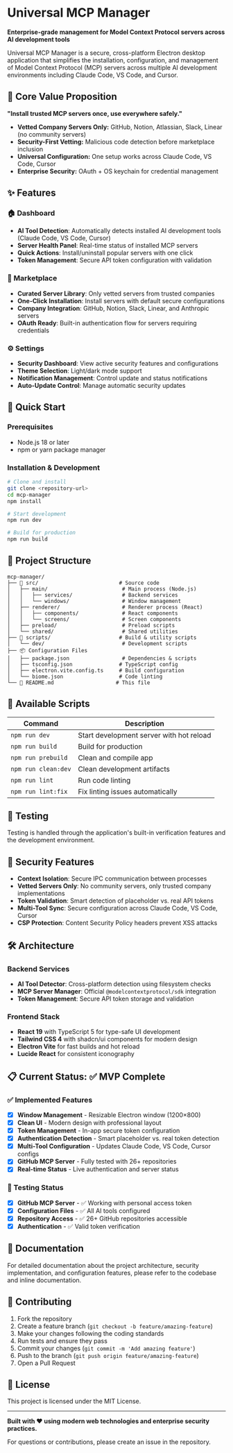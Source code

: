 # Universal MCP Manager

**Enterprise-grade management for Model Context Protocol servers across AI development tools**

Universal MCP Manager is a secure, cross-platform Electron desktop application that simplifies the installation, configuration, and management of Model Context Protocol (MCP) servers across multiple AI development environments including Claude Code, VS Code, and Cursor.

## 🎯 Core Value Proposition

**"Install trusted MCP servers once, use everywhere safely."**

- **Vetted Company Servers Only:** GitHub, Notion, Atlassian, Slack, Linear (no community servers)
- **Security-First Vetting:** Malicious code detection before marketplace inclusion  
- **Universal Configuration:** One setup works across Claude Code, VS Code, Cursor
- **Enterprise Security:** OAuth + OS keychain for credential management

## ✨ Features

### 🏠 Dashboard
- **AI Tool Detection**: Automatically detects installed AI development tools (Claude Code, VS Code, Cursor)
- **Server Health Panel**: Real-time status of installed MCP servers
- **Quick Actions**: Install/uninstall popular servers with one click
- **Token Management**: Secure API token configuration with validation

### 🏪 Marketplace  
- **Curated Server Library**: Only vetted servers from trusted companies
- **One-Click Installation**: Install servers with default secure configurations
- **Company Integration**: GitHub, Notion, Slack, Linear, and Anthropic servers
- **OAuth Ready**: Built-in authentication flow for servers requiring credentials

### ⚙️ Settings
- **Security Dashboard**: View active security features and configurations
- **Theme Selection**: Light/dark mode support
- **Notification Management**: Control update and status notifications
- **Auto-Update Control**: Manage automatic security updates

## 🚀 Quick Start

### Prerequisites
- Node.js 18 or later
- npm or yarn package manager

### Installation & Development

```bash
# Clone and install
git clone <repository-url>
cd mcp-manager
npm install

# Start development
npm run dev

# Build for production  
npm run build
```

## 📁 Project Structure

```
mcp-manager/
├── 📁 src/                          # Source code
│   ├── main/                        # Main process (Node.js)
│   │   ├── services/                # Backend services
│   │   └── windows/                 # Window management
│   ├── renderer/                    # Renderer process (React)
│   │   ├── components/              # React components
│   │   └── screens/                 # Screen components
│   ├── preload/                     # Preload scripts
│   └── shared/                      # Shared utilities
├── 📁 scripts/                      # Build & utility scripts
│   └── dev/                         # Development scripts
├── 📦 Configuration Files
│   ├── package.json                 # Dependencies & scripts
│   ├── tsconfig.json               # TypeScript config
│   ├── electron.vite.config.ts     # Build configuration
│   └── biome.json                  # Code linting
└── 📖 README.md                    # This file
```

## 🔧 Available Scripts

| Command | Description |
|---------|-------------|
| `npm run dev` | Start development server with hot reload |
| `npm run build` | Build for production |
| `npm run prebuild` | Clean and compile app |
| `npm run clean:dev` | Clean development artifacts |
| `npm run lint` | Run code linting |
| `npm run lint:fix` | Fix linting issues automatically |

## 🧪 Testing

Testing is handled through the application's built-in verification features and the development environment.

## 🔐 Security Features

- **Context Isolation**: Secure IPC communication between processes
- **Vetted Servers Only**: No community servers, only trusted company implementations  
- **Token Validation**: Smart detection of placeholder vs. real API tokens
- **Multi-Tool Sync**: Secure configuration across Claude Code, VS Code, Cursor
- **CSP Protection**: Content Security Policy headers prevent XSS attacks

## 🛠️ Architecture

### Backend Services
- **AI Tool Detector**: Cross-platform detection using filesystem checks
- **MCP Server Manager**: Official `@modelcontextprotocol/sdk` integration  
- **Token Management**: Secure API token storage and validation

### Frontend Stack
- **React 19** with TypeScript 5 for type-safe UI development
- **Tailwind CSS 4** with shadcn/ui components for modern design
- **Electron Vite** for fast builds and hot reload
- **Lucide React** for consistent iconography

## 📋 Current Status: ✅ MVP Complete

### ✅ Implemented Features
- [x] **Window Management** - Resizable Electron window (1200×800)
- [x] **Clean UI** - Modern design with professional layout
- [x] **Token Management** - In-app secure token configuration
- [x] **Authentication Detection** - Smart placeholder vs. real token detection
- [x] **Multi-Tool Configuration** - Updates Claude Code, VS Code, Cursor configs
- [x] **GitHub MCP Server** - Fully tested with 26+ repositories
- [x] **Real-time Status** - Live authentication and server status

### 🧪 Testing Status
- [x] **GitHub MCP Server** - ✅ Working with personal access token
- [x] **Configuration Files** - ✅ All AI tools configured
- [x] **Repository Access** - ✅ 26+ GitHub repositories accessible
- [x] **Authentication** - ✅ Valid token verification

## 📖 Documentation

For detailed documentation about the project architecture, security implementation, and configuration features, please refer to the codebase and inline documentation.

## 🤝 Contributing

1. Fork the repository
2. Create a feature branch (`git checkout -b feature/amazing-feature`)
3. Make your changes following the coding standards  
4. Run tests and ensure they pass
5. Commit your changes (`git commit -m 'Add amazing feature'`)
6. Push to the branch (`git push origin feature/amazing-feature`)
7. Open a Pull Request

## 📄 License

This project is licensed under the MIT License.

---

**Built with ❤️ using modern web technologies and enterprise security practices.**

For questions or contributions, please create an issue in the repository.
